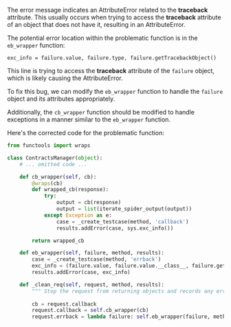 The error message indicates an AttributeError related to the __traceback__ attribute. This usually occurs when trying to access the __traceback__ attribute of an object that does not have it, resulting in an AttributeError.

The potential error location within the problematic function is in the `eb_wrapper` function:
```
exc_info = failure.value, failure.type, failure.getTracebackObject()
```
This line is trying to access the __traceback__ attribute of the `failure` object, which is likely causing the AttributeError.

To fix this bug, we can modify the `eb_wrapper` function to handle the `failure` object and its attributes appropriately.

Additionally, the `cb_wrapper` function should be modified to handle exceptions in a manner similar to the `eb_wrapper` function.

Here's the corrected code for the problematic function:

```python
from functools import wraps

class ContractsManager(object):
    # ... omitted code ...

    def cb_wrapper(self, cb):
        @wraps(cb)
        def wrapped_cb(response):
            try:
                output = cb(response)
                output = list(iterate_spider_output(output))
            except Exception as e:
                case = _create_testcase(method, 'callback')
                results.addError(case, sys.exc_info())

        return wrapped_cb

    def eb_wrapper(self, failure, method, results):
        case = _create_testcase(method, 'errback')
        exc_info = (failure.value, failure.value.__class__, failure.getTracebackObject())
        results.addError(case, exc_info)

    def _clean_req(self, request, method, results):
        """ Stop the request from returning objects and records any errors """
    
        cb = request.callback
        request.callback = self.cb_wrapper(cb)
        request.errback = lambda failure: self.eb_wrapper(failure, method, results)
```